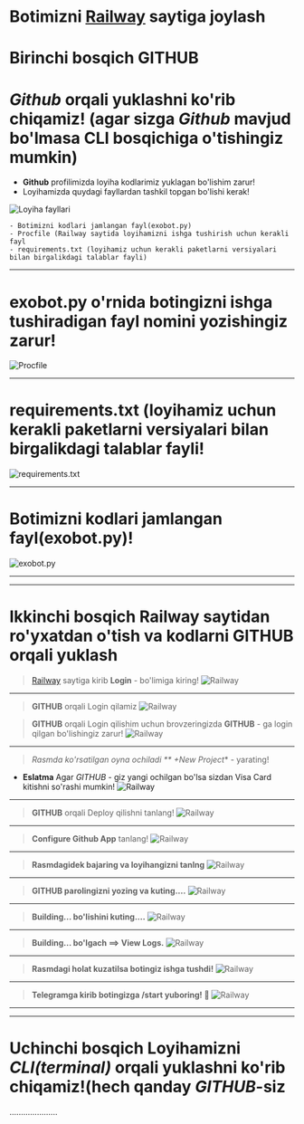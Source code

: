 # **Botimizni [Railway](https://railway.app) saytiga joylash** 


# __Birinchi bosqich **GITHUB**__

# __*Github* orqali yuklashni ko'rib chiqamiz! (agar sizga *Github* mavjud bo'lmasa CLI bosqichiga o'tishingiz mumkin)__

- **Github** profilimizda loyiha kodlarimiz yuklagan bo'lishim zarur!
- Loyihamizda quydagi fayllardan tashkil topgan bo'lishi kerak!

![Loyiha fayllari](images/s1.PNG)

    - Botimizni kodlari jamlangan fayl(exobot.py)
    - Procfile (Railway saytida loyihamizni ishga tushirish uchun kerakli fayl
    - requirements.txt (loyihamiz uchun kerakli paketlarni versiyalari bilan birgalikdagi talablar fayli)
    
<hr>

# __exobot.py o'rnida botingizni ishga tushiradigan fayl nomini yozishingiz zarur!__
 ![Procfile](images/s2.PNG)
 
 

 
<hr>

# __requirements.txt (loyihamiz uchun kerakli paketlarni versiyalari bilan birgalikdagi talablar fayli!__
 ![requirements.txt](images/s3.PNG)
 
 


<hr>

# __Botimizni kodlari jamlangan fayl(exobot.py)!__
 ![exobot.py](images/s4.PNG)
 
 
<hr>
<hr>

# __Ikkinchi bosqich **Railway saytidan ro'yxatdan o'tish va kodlarni GITHUB orqali yuklash**__


> [Railway](https://railway.app) saytiga kirib **Login** - bo'limiga kiring!
 ![Railway](images/r1.PNG)

<hr>


> **GITHUB** orqali Login qilamiz
 ![Railway](images/r2.PNG)


> **GITHUB** orqali Login qilishim uchun brovzeringizda **GITHUB** - ga login qilgan bo'lishingiz zarur!
 ![Railway](images/r3.PNG)

<hr>


> *Rasmda ko'rsatilgan oyna ochiladi ** +New Project** - yarating!
- **Eslatma** Agar *GITHUB* - giz yangi ochilgan bo'lsa sizdan Visa Card kitishni so'rashi mumkin!
 ![Railway](images/r4.PNG)

<hr>


> **GITHUB** orqali Deploy qilishni tanlang!
 ![Railway](images/r5.PNG)

<hr>


> **Configure Github App** tanlang!
 ![Railway](images/r6.PNG)

<hr>


> **Rasmdagidek bajaring va loyihangizni tanlng**
 ![Railway](images/r7.PNG)

<hr>


> **GITHUB parolingizni yozing va kuting....**
 ![Railway](images/r8.PNG)

<hr>


> **Building... bo'lishini kuting....**
 ![Railway](images/r9.PNG)

<hr>

> **Building... bo'lgach ==> View Logs.**
 ![Railway](images/r10.PNG)
 
<hr>

> **Rasmdagi holat kuzatilsa botingiz ishga tushdi!**
 ![Railway](images/r12.PNG)
 
<hr>

> **Telegramga kirib botingizga /start yuboring! 🥳**
 ![Railway](images/r13.PNG)
 

<hr>
<hr>

# __Uchinchi bosqich Loyihamizni  *CLI(terminal)* orqali yuklashni ko'rib chiqamiz!(hech qanday *GITHUB*-siz__
.....................







